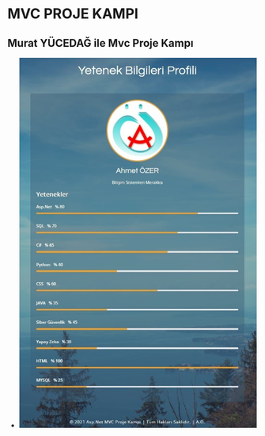 # MVC PROJE KAMPI
## Murat YÜCEDAĞ ile Mvc Proje Kampı
- ![Image](https://github.com/ahmet02er/MVCKampProjesi/blob/master/MVCKampProjesiUI/SS/SkillCard.jpg)

